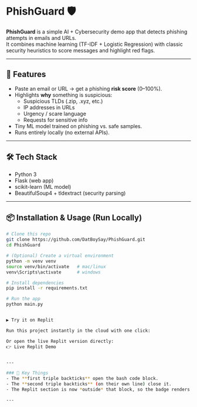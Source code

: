 # PhishGuard 🛡️

**PhishGuard** is a simple AI + Cybersecurity demo app that detects phishing attempts in emails and URLs.  
It combines machine learning (TF-IDF + Logistic Regression) with classic security heuristics to score messages and highlight red flags.

---

## 🚀 Features
- Paste an email or URL → get a phishing **risk score** (0–100%).
- Highlights **why** something is suspicious:
  - Suspicious TLDs (.zip, .xyz, etc.)
  - IP addresses in URLs
  - Urgency / scare language
  - Requests for sensitive info
- Tiny ML model trained on phishing vs. safe samples.
- Runs entirely locally (no external APIs).

---

## 🛠️ Tech Stack
- Python 3  
- Flask (web app)  
- scikit-learn (ML model)  
- BeautifulSoup4 + tldextract (security parsing)

---
## 📦 Installation & Usage (Run Locally)

```bash
# Clone this repo
git clone https://github.com/DatBoySay/PhishGuard.git
cd PhishGuard

# (Optional) Create a virtual environment
python -m venv venv
source venv/bin/activate   # mac/linux
venv\Scripts\activate      # windows

# Install dependencies
pip install -r requirements.txt

# Run the app
python main.py


▶️ Try it on Replit

Run this project instantly in the cloud with one click:

Or open the live Replit version directly:
👉 Live Replit Demo


---

### 🔑 Key Things
- The **first triple backticks** open the bash code block.  
- The **second triple backticks** (on their own line) close it.  
- The Replit section is now *outside* that block, so the badge renders properly.

---


